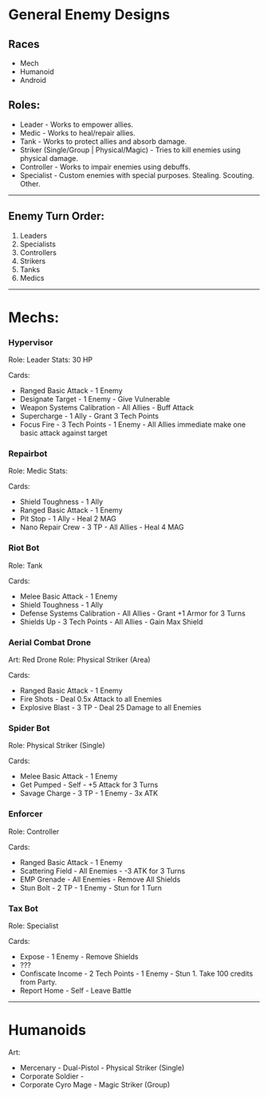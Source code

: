 # General Enemy Designs

## Races
- Mech
- Humanoid
- Android

## Roles:

- Leader - Works to empower allies.
- Medic - Works to heal/repair allies.
- Tank - Works to protect allies and absorb damage.
- Striker (Single/Group | Physical/Magic) - Tries to kill enemies using physical damage.
- Controller - Works to impair enemies using debuffs.
- Specialist - Custom enemies with special purposes. Stealing. Scouting. Other.

----

## Enemy Turn Order:

1. Leaders
2. Specialists
3. Controllers
4. Strikers
5. Tanks
6. Medics

----

# Mechs:

### Hypervisor
Role: Leader
Stats: 30 HP

Cards:
  - Ranged Basic Attack - 1 Enemy
  - Designate Target - 1 Enemy - Give Vulnerable
  - Weapon Systems Calibration - All Allies - Buff Attack
  - Supercharge - 1 Ally - Grant 3 Tech Points
  - Focus Fire - 3 Tech Points - 1 Enemy - All Allies immediate make one basic attack against target

### Repairbot
Role: Medic
Stats:

Cards:
  - Shield Toughness - 1 Ally
  - Ranged Basic Attack - 1 Enemy
  - Pit Stop - 1 Ally - Heal 2 MAG
  - Nano Repair Crew - 3 TP - All Allies - Heal 4 MAG

### Riot Bot
Role: Tank

Cards:
  - Melee Basic Attack - 1 Enemy
  - Shield Toughness - 1 Ally
  - Defense Systems Calibration - All Allies - Grant +1 Armor for 3 Turns
  - Shields Up - 3 Tech Points - All Allies - Gain Max Shield

### Aerial Combat Drone
Art: Red Drone
Role: Physical Striker (Area)

Cards:
  - Ranged Basic Attack - 1 Enemy
  - Fire Shots - Deal 0.5x Attack to all Enemies
  - Explosive Blast - 3 TP - Deal 25 Damage to all Enemies

### Spider Bot
Role: Physical Striker (Single)

Cards:
  - Melee Basic Attack - 1 Enemy
  - Get Pumped - Self - +5 Attack for 3 Turns
  - Savage Charge - 3 TP - 1 Enemy - 3x ATK

### Enforcer
Role: Controller

Cards:
  - Ranged Basic Attack - 1 Enemy
  - Scattering Field - All Enemies - -3 ATK for 3 Turns
  - EMP Grenade - All Enemies - Remove All Shields
  - Stun Bolt - 2 TP - 1 Enemy - Stun for 1 Turn

### Tax Bot
Role: Specialist

Cards:
  - Expose - 1 Enemy - Remove Shields
  - ???
  - Confiscate Income - 2 Tech Points - 1 Enemy - Stun 1. Take 100 credits from Party.
  - Report Home - Self - Leave Battle

----

# Humanoids

Art:
- Mercenary - Dual-Pistol - Physical Striker (Single)
- Corporate Soldier -
- Corporate Cyro Mage - Magic Striker (Group)

